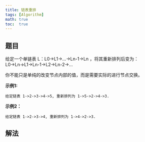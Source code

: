 ```yaml
---
title: 链表重排
tags: [Algorithm]
math: true
toc:  true
---
```


## 题目

给定一个单链表 L：L0→L1→…→Ln-1→Ln ，将其重新排列后变为：L0→Ln→L1→Ln-1→L2→Ln-2→…

你不能只是单纯的改变节点内部的值，而是需要实际的进行节点交换。

**示例1:**

```
给定链表 1->2->3->4->5, 重新排列为 1->5->2->4->3.
```

**示例2：**

```
给定链表 1->2->3->4, 重新排列为 1->4->2->3.
```

## 解法
